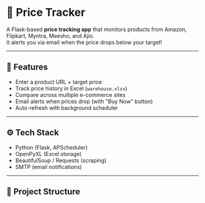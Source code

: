 # 🛒 Price Tracker

A Flask-based **price tracking app** that monitors products from Amazon, Flipkart, Myntra, Meesho, and Ajio.  
It alerts you via email when the price drops below your target!

---

## 🚀 Features
- Enter a product URL + target price
- Track price history in Excel (`warehouse.xlsx`)
- Compare across multiple e-commerce sites
- Email alerts when prices drop (with "Buy Now" button)
- Auto-refresh with background scheduler

---

## ⚙️ Tech Stack
- Python (Flask, APScheduler)
- OpenPyXL (Excel storage)
- BeautifulSoup / Requests (scraping)
- SMTP (email notifications)

---

## 📂 Project Structure
